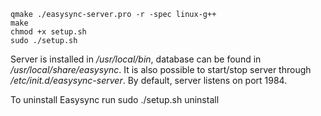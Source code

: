     qmake ./easysync-server.pro -r -spec linux-g++
    make
    chmod +x setup.sh
    sudo ./setup.sh
Server is installed in */usr/local/bin*, database can be found in */usr/local/share/easysync*. It is also possible to start/stop server through */etc/init.d/easysync-server*. By default, server listens on port 1984.

To uninstall Easysync run
    sudo ./setup.sh uninstall
